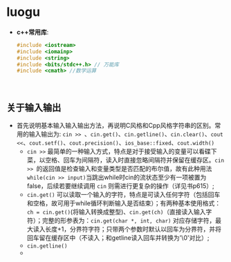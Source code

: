 # luogu

- **c++常用库**:  
    ```cpp
    #include <iostream> 
    #include <iomainp> 
    #include <string>
    #include <bits/stdc++.h> // 万能库
    #include <cmath> //数学运算
    ```
<br/>

## 关于输入输出
-  首先说明基本输入输入输出方法，再说明C风格和Cpp风格字符串的区别。常用的输入输出为: `cin >> `、`cin.get()`、`cin.getline()`、`cin.clear()`、`cout <<`、`cout.setf()`、`cout.precision()`、`ios_base::fixed`、`cout.width()`
   - `cin >>` 最简单的一种输入方式，特点是对于接受输入的变量可以看碟下菜，以空格、回车为间隔符，读入时直接忽略间隔符并保留在缓存区。`cin >> `的返回值是检查输入和变量类型是否匹配的布尔值，故有此种用法`while(cin >> input)`当跳出while时cin的流状态至少有一项被置为false，后续若要继续调用 `cin` 则需进行更复杂的操作（详见书p615）;
   - `cin.get()` 可以读取一个输入的字符，特点是可读入任何字符（包括回车和空格，故可用于while循环判断输入是否结束）；有两种基本使用格式：`ch = cin.get()`(将输入转换成整型)、`cin.get(ch)`（直接读入输入字符）；完整的形参表为：`cin.get(char *, int, char)` 对应存储字符，最大读入长度+1，分界符字符；只带两个参数时默认以回车为分界符，并将回车留在缓存区中（不读入；和getline读入回车并转换为'\0'对比）;
   - `cin.getline()` 
   - 
